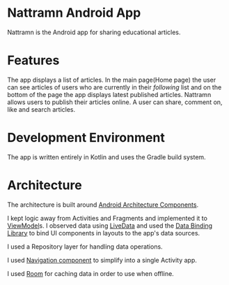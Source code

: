 Nattramn Android App
======================

Nattramn is the Android app for sharing educational articles.

# Features

The app displays a list of articles. In the main page(Home page) the user can
see articles of users who are currently in their *following* list and on the bottom
of the page the app displays latest published articles. Nattramn allows users to publish 
their articles online. A user can share, comment on, like and search articles.

# Development Environment

The app is written entirely in Kotlin and uses the Gradle build system.

# Architecture

The architecture is built around
[Android Architecture Components](https://developer.android.com/topic/libraries/architecture/).

I kept logic away from
Activities and Fragments and implemented it to
[ViewModel](https://developer.android.com/topic/libraries/architecture/viewmodel)s.
I observed data using
[LiveData](https://developer.android.com/topic/libraries/architecture/livedata)
and used the [Data Binding Library](https://developer.android.com/topic/libraries/data-binding/)
to bind UI components in layouts to the app's data sources.

I used a Repository layer for handling data operations.

I used [Navigation component](https://developer.android.com/guide/navigation)
to simplify into a single Activity app.

I used [Room](https://developer.android.com/jetpack/androidx/releases/room)
for caching data in order to use when offline.
